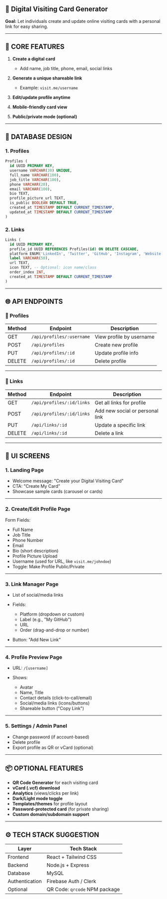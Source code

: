 ## 📇 Digital Visiting Card Generator

**Goal:** Let individuals create and update online visiting cards with a personal link for easy sharing.

---

## 🔑 CORE FEATURES

1. **Create a digital card**

   * Add name, job title, phone, email, social links
2. **Generate a unique shareable link**

   * Example: `visit.me/username`
3. **Edit/update profile anytime**
4. **Mobile-friendly card view**
5. **Public/private mode (optional)**

---

## 🧱 DATABASE DESIGN

### 1. **Profiles**

```sql
Profiles (
  id UUID PRIMARY KEY,
  username VARCHAR(30) UNIQUE,
  full_name VARCHAR(100),
  job_title VARCHAR(100),
  phone VARCHAR(20),
  email VARCHAR(100),
  bio TEXT,
  profile_picture_url TEXT,
  is_public BOOLEAN DEFAULT TRUE,
  created_at TIMESTAMP DEFAULT CURRENT_TIMESTAMP,
  updated_at TIMESTAMP DEFAULT CURRENT_TIMESTAMP
)
```

### 2. **Links**

```sql
Links (
  id UUID PRIMARY KEY,
  profile_id UUID REFERENCES Profiles(id) ON DELETE CASCADE,
  platform ENUM('LinkedIn', 'Twitter', 'GitHub', 'Instagram', 'Website', 'Other'),
  label VARCHAR(50),
  url TEXT,
  icon TEXT, -- Optional: icon name/class
  order_index INT,
  created_at TIMESTAMP DEFAULT CURRENT_TIMESTAMP
)
```

---

## 🌐 API ENDPOINTS

### 🔹 Profiles

| Method | Endpoint                  | Description              |
| ------ | ------------------------- | ------------------------ |
| GET    | `/api/profiles/:username` | View profile by username |
| POST   | `/api/profiles`           | Create new profile       |
| PUT    | `/api/profiles/:id`       | Update profile info      |
| DELETE | `/api/profiles/:id`       | Delete profile           |

---

### 🔹 Links

| Method | Endpoint                  | Description                     |
| ------ | ------------------------- | ------------------------------- |
| GET    | `/api/profiles/:id/links` | Get all links for profile       |
| POST   | `/api/profiles/:id/links` | Add new social or personal link |
| PUT    | `/api/links/:id`          | Update a specific link          |
| DELETE | `/api/links/:id`          | Delete a link                   |

---

## 🎨 UI SCREENS

### 1. **Landing Page**

* Welcome message: "Create your Digital Visiting Card"
* CTA: "Create My Card"
* Showcase sample cards (carousel or cards)

---

### 2. **Create/Edit Profile Page**

Form Fields:

* Full Name
* Job Title
* Phone Number
* Email
* Bio (short description)
* Profile Picture Upload
* Username (used for URL, like `visit.me/johndoe`)
* Toggle: Make Profile Public/Private

---

### 3. **Link Manager Page**

* List of social/media links
* Fields:

  * Platform (dropdown or custom)
  * Label (e.g., "My GitHub")
  * URL
  * Order (drag-and-drop or number)
* Button: "Add New Link"

---

### 4. **Profile Preview Page**

* URL: `/[username]`
* Shows:

  * Avatar
  * Name, Title
  * Contact details (click-to-call/email)
  * Social/media links (icons/buttons)
  * Shareable button ("Copy Link")

---

### 5. **Settings / Admin Panel**

* Change password (if account-based)
* Delete profile
* Export profile as QR or vCard (optional)

---

## 📦 OPTIONAL FEATURES

* **QR Code Generator** for each visiting card
* **vCard (.vcf) download**
* **Analytics** (views/clicks per link)
* **Dark/Light mode toggle**
* **Templates/themes** for profile layout
* **Password-protected card** (for private sharing)
* **Custom domain/subdomain support**

---

## ⚙️ TECH STACK SUGGESTION

| Layer          | Tech Stack                                              |
| -------------- | ------------------------------------------------------- |
| Frontend       | React + Tailwind CSS                                    |
| Backend        | Node.js + Express                             |
| Database       | MySQL            |
| Authentication | Firebase Auth / Clerk                                   |
| Optional       | QR Code: `qrcode` NPM package                           |

